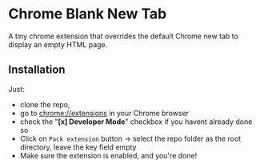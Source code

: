 # Chrome Blank New Tab
A tiny chrome extension that overrides the default Chrome new tab to display an empty HTML page.

## Installation

Just:
- clone the repo, 
- go to [chrome://extensions](chrome://extensions) in your Chrome browser
- check the "**[x] Developer Mode**" checkbox if you havent already done so
- Click on `Pack extension` button -> select the repo folder as the root directory, leave the key field empty
- Make sure the extension is enabled, and you're done!
